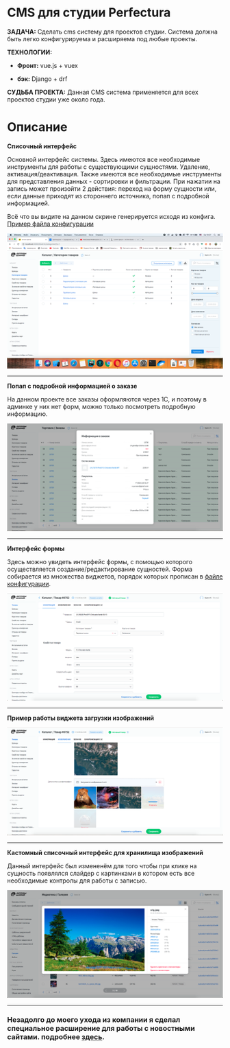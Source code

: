 # CMS для студии Perfectura

**ЗАДАЧА:** Сделать cms систему для проектов студии. Система должна быть легко конфигурируема
и расширяема под любые проекты.

**ТЕХНОЛОГИИ:**

* **Фронт:** vue.js + vuex

* **бэк:** Django + drf


**СУДЬБА ПРОЕКТА:** Данная CMS система применяется для всех проектов студии уже около года.

# Описание

**Списочный интерфейс**

Основной интерфейс системы. Здесь имеются все необходимые инструменты для работы с существующими сущностями.
Удаление, активация/деактивация. Также имеются все необходимые инструменты для представления данных - 
сортировки и фильтрации. При нажатии на запись может произойти 2 действия: переход на форму сущности 
или, если данные приходят из стороннего источника, попап с подробной информацией.

Всё что вы видите на данном скрине генерируется исходя из конфига. 
[Пример файла конфигурации](/russian/1.perfectura_cms/code_examples/configs/list_config.js)

![](./static/01.png)

---

**Попап с подробной информацией о заказе**

На данном проекте все заказы оформляются через 1С, и поэтому в админке у них нет форм, можно только
посмотреть подробную информацию. 

![](./static/02.png)

---

**Интерфейс формы**

Здесь можно увидеть интерфейс формы, с помощью которого осуществляется создание/редактирование 
сущностей. Форма собирается из множества виджетов, порядок которых прописан в
[файле конфигурации](/russian/1.perfectura_cms/code_examples/configs/form_config.js).

![](./static/03.png)

---

**Пример работы виджета загрузки изображений**


![](./static/04.png)

---

**Кастомный списочный интерфейс для хранилища изображений**

Данный интерфейс был измененём для того чтобы при клике на сущность появлялся слайдер с картинками в
котором есть все необходимые контролы для работы с записью.

![](./static/05.png)

---

### Незадолго до моего ухода из компании я сделал специальное расширение для работы с новостными сайтами. подробнее [здесь](/russian/1.perfectura_cms/post_editor).
